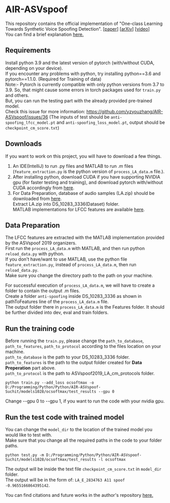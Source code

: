 AIR-ASVspoof
===============
This repository contains the official implementation of "One-class Learning Towards Synthetic Voice Spoofing Detection".
[[paper](https://ieeexplore.ieee.org/document/9417604)] [[arXiv](https://arxiv.org/pdf/2010.13995.pdf)] [[video](https://www.youtube.com/watch?v=pX9aq8CaIvk)]\
You can find a brief explanation [here.](https://suchitreddi.github.io/Work/Voice_Spoofing/)
## Requirements
Install python 3.9 and the latest version of pytorch (with/without CUDA, depending on your device).\
If you encounter any problems with python, try installing python==3.6 and pytorch==1.1.0. (Required for Training of data)\
Note:- Pytorch is currently compatible with only python versions from 3.7 to 3.9. So, that might cause some errors in torch packages used for `train.py` and others.\
But, you can run the testing part with the already provided pre-trained model.\
Check this issue for more information: https://github.com/yzyouzhang/AIR-ASVspoof/issues/36
 (The inputs of test should be `anti-spoofing_lfcc_model.pt` and `anti-spoofing_loss_model.pt`, output should be `checkpoint_cm_score.txt`)

## Downloads
If you want to work on this project, you will have to download a few things.
1. An IDE(IntelliJ) to run .py files and MATLAB to run .m files (`feature_extraction.py` is the python version of `process_LA_data.m` file.).
2. After installing python, download CUDA if you have supporting NVIDIA gpu (for faster testing and training), and download pytorch with/without CUDA accordingly from [here](https://pytorch.org/get-started/previous-versions/).
3. For Data Preparation, database of audio samples (LA.zip) should be downloaded from [here](https://datashare.ed.ac.uk/handle/10283/3336).\
Extract LA.zip into DS_10283_3336(Dataset) folder.\
MATLAB implementations for LFCC features are available [here](https://www.asvspoof.org/index2019.html). 
## Data Preparation
The LFCC features are extracted with the MATLAB implementation provided by the ASVspoof 2019 organizers.\
First run the `process_LA_data.m` with MATLAB, and then run python `reload_data.py` with python.\
If you don't have/want to use MATLAB, use the python file `feature_extraction.py`, instead of `process_LA_data.m`, then run `reload_data.py`.\
Make sure you change the directory path to the path on your machine.

For successful execution of `process_LA_data.m`, we will have to create a folder to contain the output .m files.\
Create a folder `anti-spoofing` inside DS_10283_3336 as shown in pathToFeatures line of the `process_LA_data.m` file.\
The output folder there in `process_LA_data.m` is the Features folder. It should be further divided into dev, eval and train folders.
## Run the training code
Before running the `train.py`, please change the `path_to_database`, `path_to_features`, `path_to_protocol` according to the files location on your machine.\
`path_to_database` is the path to your DS_10283_3336 folder.\
`path_to_features` is the path to the output folder created for **Data Preperation** part above.\
`path_to_protocol` is the path to ASVspoof2019_LA_cm_protocols folder.
```
python train.py --add_loss ocsoftmax -o D:/Programming/Python/Python/AIR-ASVspoof-Suchit/models1028/ocsoftmax/test_results --gpu 0
```
Change --gpu 0 to --gpu 1, if you want to run the code with your nvidia gpu. 
## Run the test code with trained model
You can change the `model_dir` to the location of the trained model you would like to test with.\
Make sure that you change all the required paths in the code to your folder paths.
```
python test.py -m D:/Programming/Python/Python/AIR-ASVspoof-Suchit/models1028/ocsoftmax/test_results -l ocsoftmax
```
The output will be inside the text file `checkpoint_cm_score.txt` in `model_dir` folder.\
The output will be in the form of: `LA_E_2834763 A11 spoof -0.9655166864395142`.

You can find citations and future works in the author's repository [here.](https://github.com/yzyouzhang/AIR-ASVspoof)
